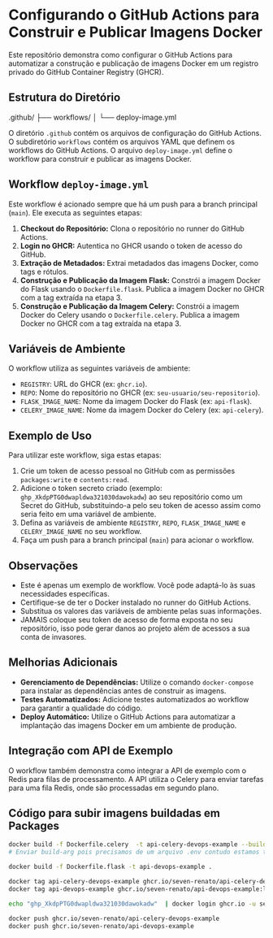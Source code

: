 # Configurando o GitHub Actions para Construir e Publicar Imagens Docker

Este repositório demonstra como configurar o GitHub Actions para automatizar a construção e publicação de imagens Docker em um registro privado do GitHub Container Registry (GHCR).

## Estrutura do Diretório

.github/
├── workflows/
│   └── deploy-image.yml


O diretório `.github` contém os arquivos de configuração do GitHub Actions. O subdiretório `workflows` contém os arquivos YAML que definem os workflows do GitHub Actions. O arquivo `deploy-image.yml` define o workflow para construir e publicar as imagens Docker.

## Workflow `deploy-image.yml`

Este workflow é acionado sempre que há um push para a branch principal (`main`). Ele executa as seguintes etapas:

1. **Checkout do Repositório:** Clona o repositório no runner do GitHub Actions.
2. **Login no GHCR:** Autentica no GHCR usando o token de acesso do GitHub.
3. **Extração de Metadados:** Extrai metadados das imagens Docker, como tags e rótulos.
4. **Construção e Publicação da Imagem Flask:** Constrói a imagem Docker do Flask usando o `Dockerfile.flask`. Publica a imagem Docker no GHCR com a tag extraída na etapa 3.
5. **Construção e Publicação da Imagem Celery:** Constrói a imagem Docker do Celery usando o `Dockerfile.celery`. Publica a imagem Docker no GHCR com a tag extraída na etapa 3.

## Variáveis de Ambiente

O workflow utiliza as seguintes variáveis de ambiente:

- `REGISTRY`: URL do GHCR (ex: `ghcr.io`).
- `REPO`: Nome do repositório no GHCR (ex: `seu-usuario/seu-repositorio`).
- `FLASK_IMAGE_NAME`: Nome da imagem Docker do Flask (ex: `api-flask`).
- `CELERY_IMAGE_NAME`: Nome da imagem Docker do Celery (ex: `api-celery`).

## Exemplo de Uso

Para utilizar este workflow, siga estas etapas:

1. Crie um token de acesso pessoal no GitHub com as permissões `packages:write` e `contents:read`.
2. Adicione o token secreto criado (exemplo: `ghp_XkdpPTG0dwapldwa321030dawokadw`) ao seu repositório como um Secret do GitHub, substituindo-a pelo seu token de acesso assim como seria feito em uma variável de ambiente.
3. Defina as variáveis de ambiente `REGISTRY`, `REPO`, `FLASK_IMAGE_NAME` e `CELERY_IMAGE_NAME` no seu workflow.
4. Faça um push para a branch principal (`main`) para acionar o workflow.

## Observações

- Este é apenas um exemplo de workflow. Você pode adaptá-lo às suas necessidades específicas.
- Certifique-se de ter o Docker instalado no runner do GitHub Actions.
- Substitua os valores das variáveis de ambiente pelas suas informações.
- JAMAIS coloque seu token de acesso de forma exposta no seu repositório, isso pode gerar danos ao projeto além de acessos a sua conta de invasores.

## Melhorias Adicionais

- **Gerenciamento de Dependências:** Utilize o comando `docker-compose` para instalar as dependências antes de construir as imagens.
- **Testes Automatizados:** Adicione testes automatizados ao workflow para garantir a qualidade do código.
- **Deploy Automático:** Utilize o GitHub Actions para automatizar a implantação das imagens Docker em um ambiente de produção.

## Integração com API de Exemplo

O workflow também demonstra como integrar a API de exemplo com o Redis para filas de processamento. A API utiliza o Celery para enviar tarefas para uma fila Redis, onde são processadas em segundo plano.

## Código para subir imagens buildadas em Packages

```bash
docker build -f Dockerfile.celery  -t api-celery-devops-example --build-arg DATABASE_URL=postgresql://user:hashdb.com/github-actions .
# Enviar build-arg pois precisamos de um arquivo .env contudo estamos tratando com Dockerfile

docker build -f Dockerfile.flask -t api-devops-example .

docker tag api-celery-devops-example ghcr.io/seven-renato/api-celery-devops-example:latest # Dando uma tag com o intuito de...
docker tag api-devops-example ghcr.io/seven-renato/api-devops-example:latest

echo "ghp_XkdpPTG0dwapldwa321030dawokadw"  | docker login ghcr.io -u seven-renato --password-stdin # Conectar ao ghcr para fazer o push no container lembrar de colocar permissão para criação de packages e remoção na chave

docker push ghcr.io/seven-renato/api-celery-devops-example
docker push ghcr.io/seven-renato/api-devops-example
```




